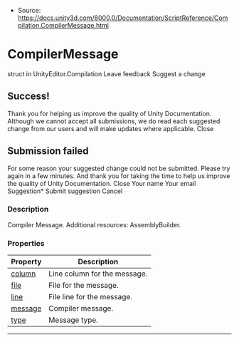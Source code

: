 * Source: https://docs.unity3d.com/6000.0/Documentation/ScriptReference/Compilation.CompilerMessage.html

# CompilerMessage
struct in UnityEditor.Compilation
Leave feedback
Suggest a change
## Success!
Thank you for helping us improve the quality of Unity Documentation. Although we cannot accept all submissions, we do read each suggested change from our users and will make updates where applicable.
Close
## Submission failed
For some reason your suggested change could not be submitted. Please <a>try again</a> in a few minutes. And thank you for taking the time to help us improve the quality of Unity Documentation.
Close
Your name Your email Suggestion* Submit suggestion
Cancel
### Description
Compiler Message.
Additional resources: AssemblyBuilder.
### Properties
Property | Description  
---|---  
[column](https://docs.unity3d.com/6000.0/Documentation/ScriptReference/Compilation.CompilerMessage-column.html) | Line column for the message.  
[file](https://docs.unity3d.com/6000.0/Documentation/ScriptReference/Compilation.CompilerMessage-file.html) | File for the message.  
[line](https://docs.unity3d.com/6000.0/Documentation/ScriptReference/Compilation.CompilerMessage-line.html) | File line for the message.  
[message](https://docs.unity3d.com/6000.0/Documentation/ScriptReference/Compilation.CompilerMessage-message.html) | Compiler message.  
[type](https://docs.unity3d.com/6000.0/Documentation/ScriptReference/Compilation.CompilerMessage-type.html) | Message type.  
* * *
